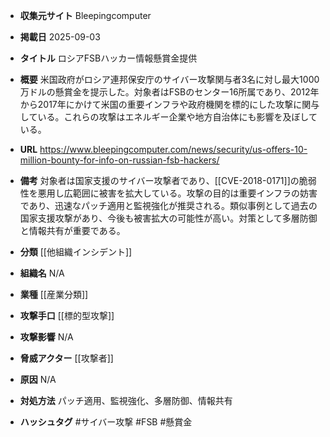 - **収集元サイト**
Bleepingcomputer

- **掲載日**
2025-09-03

- **タイトル**
ロシアFSBハッカー情報懸賞金提供

- **概要**
米国政府がロシア連邦保安庁のサイバー攻撃関与者3名に対し最大1000万ドルの懸賞金を提示した。対象者はFSBのセンター16所属であり、2012年から2017年にかけて米国の重要インフラや政府機関を標的にした攻撃に関与している。これらの攻撃はエネルギー企業や地方自治体にも影響を及ぼしている。

- **URL**
https://www.bleepingcomputer.com/news/security/us-offers-10-million-bounty-for-info-on-russian-fsb-hackers/

- **備考**
対象者は国家支援のサイバー攻撃者であり、[[CVE-2018-0171]]の脆弱性を悪用し広範囲に被害を拡大している。攻撃の目的は重要インフラの妨害であり、迅速なパッチ適用と監視強化が推奨される。類似事例として過去の国家支援攻撃があり、今後も被害拡大の可能性が高い。対策として多層防御と情報共有が重要である。

- **分類**
[[他組織インシデント]]

- **組織名**
N/A

- **業種**
[[産業分類]]

- **攻撃手口**
[[標的型攻撃]]

- **攻撃影響**
N/A

- **脅威アクター**
[[攻撃者]]

- **原因**
N/A

- **対処方法**
パッチ適用、監視強化、多層防御、情報共有

- **ハッシュタグ**
#サイバー攻撃 #FSB #懸賞金
